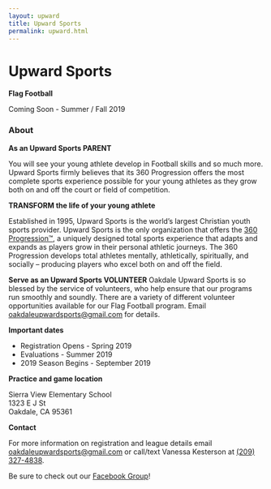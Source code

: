 ```yaml
---
layout: upward
title: Upward Sports
permalink: upward.html
---
```


# Upward Sports

<!--
<a class="upward-register-btn" href="http://registration.upward.org/UPW66238">REGISTER NOW</a>
-->

**Flag Football**

Coming Soon - Summer / Fall 2019

### About

**As an Upward Sports PARENT**

You will see your young athlete develop in Football skills and so much more. Upward Sports firmly believes that its 360 Progression offers the most complete sports experience possible for your young athletes as they grow both on and off the court or field of competition.</p>

**TRANSFORM the life of your young athlete**

Established in 1995, Upward Sports is the world’s largest Christian youth sports provider. Upward Sports is the only organization that offers the [360 Progression™](https://www.upward.org/about/360progression), a uniquely designed total sports experience that adapts and expands as players grow in their personal athletic journeys. The 360 Progression develops total athletes mentally, athletically, spiritually, and socially – producing players who excel both on and off the field.</p>

**Serve as an Upward Sports VOLUNTEER**
Oakdale Upward Sports is so blessed by the service of volunteers, who help ensure that our programs run smoothly and soundly. There are a variety of different volunteer opportunities available for our Flag Football program. Email [oakdaleupwardsports@gmail.com](mailto:oakdaleupwardsports@gmail.com) for details.

**Important dates**

- Registration Opens - Spring 2019
- Evaluations - Summer 2019
- 2019 Season Begins - September 2019

**Practice and game location**

Sierra View Elementary School<br />
1323 E J St<br />
Oakdale, CA  95361

**Contact**

For more information on registration and league details email [oakdaleupwardsports@gmail.com](mailto:oakdaleupwardsports@gmail.com) or call/text Vanessa Kesterson at [(209) 327-4838](tel:+12093274838).

Be sure to check out our [Facebook Group](https://www.facebook.com/groups/190504948346754/)!
